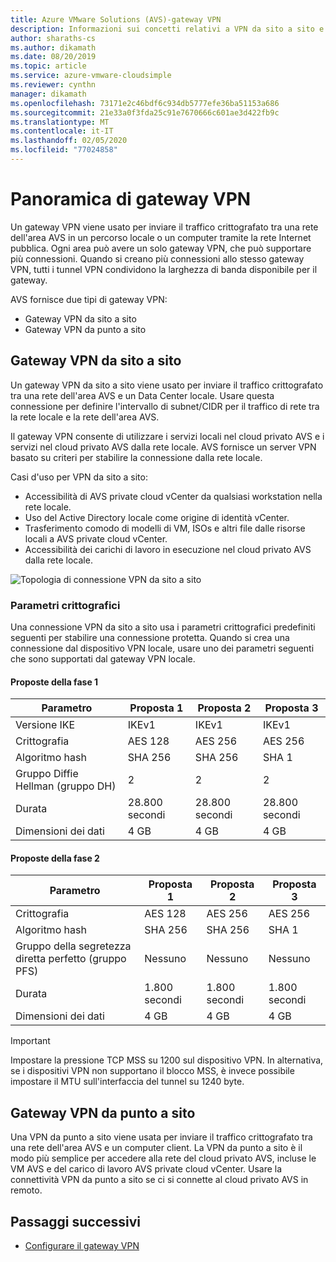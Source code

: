 ```yaml
---
title: Azure VMware Solutions (AVS)-gateway VPN
description: Informazioni sui concetti relativi a VPN da sito a sito e VPN da punto a sito di AVS
author: sharaths-cs
ms.author: dikamath
ms.date: 08/20/2019
ms.topic: article
ms.service: azure-vmware-cloudsimple
ms.reviewer: cynthn
manager: dikamath
ms.openlocfilehash: 73171e2c46bdf6c934db5777efe36ba51153a686
ms.sourcegitcommit: 21e33a0f3fda25c91e7670666c601ae3d422fb9c
ms.translationtype: MT
ms.contentlocale: it-IT
ms.lasthandoff: 02/05/2020
ms.locfileid: "77024858"
---
```

# <a name="vpn-gateways-overview"></a>Panoramica di gateway VPN

Un gateway VPN viene usato per inviare il traffico crittografato tra una rete dell'area AVS in un percorso locale o un computer tramite la rete Internet pubblica. Ogni area può avere un solo gateway VPN, che può supportare più connessioni. Quando si creano più connessioni allo stesso gateway VPN, tutti i tunnel VPN condividono la larghezza di banda disponibile per il gateway.

AVS fornisce due tipi di gateway VPN:

* Gateway VPN da sito a sito
* Gateway VPN da punto a sito

## <a name="site-to-site-vpn-gateway"></a>Gateway VPN da sito a sito

Un gateway VPN da sito a sito viene usato per inviare il traffico crittografato tra una rete dell'area AVS e un Data Center locale. Usare questa connessione per definire l'intervallo di subnet/CIDR per il traffico di rete tra la rete locale e la rete dell'area AVS.

Il gateway VPN consente di utilizzare i servizi locali nel cloud privato AVS e i servizi nel cloud privato AVS dalla rete locale. AVS fornisce un server VPN basato su criteri per stabilire la connessione dalla rete locale.

Casi d'uso per VPN da sito a sito:

* Accessibilità di AVS private cloud vCenter da qualsiasi workstation nella rete locale.
* Uso del Active Directory locale come origine di identità vCenter.
* Trasferimento comodo di modelli di VM, ISOs e altri file dalle risorse locali a AVS private cloud vCenter.
* Accessibilità dei carichi di lavoro in esecuzione nel cloud privato AVS dalla rete locale.

![Topologia di connessione VPN da sito a sito](media/cloudsimple-site-to-site-vpn-connection.png)

### <a name="cryptographic-parameters"></a>Parametri crittografici

Una connessione VPN da sito a sito usa i parametri crittografici predefiniti seguenti per stabilire una connessione protetta. Quando si crea una connessione dal dispositivo VPN locale, usare uno dei parametri seguenti che sono supportati dal gateway VPN locale.

#### <a name="phase-1-proposals"></a>Proposte della fase 1

| Parametro | Proposta 1 | Proposta 2 | Proposta 3 |
|-----------|------------|------------|------------|
| Versione IKE | IKEv1 | IKEv1 | IKEv1 |
| Crittografia | AES 128 | AES 256 | AES 256 |
| Algoritmo hash| SHA 256 | SHA 256 | SHA 1 |
| Gruppo Diffie Hellman (gruppo DH) | 2 | 2 | 2 |
| Durata | 28.800 secondi | 28.800 secondi | 28.800 secondi |
| Dimensioni dei dati | 4 GB | 4 GB | 4 GB |

#### <a name="phase-2-proposals"></a>Proposte della fase 2

| Parametro | Proposta 1 | Proposta 2 | Proposta 3 |
|-----------|------------|------------|------------|
| Crittografia | AES 128 | AES 256 | AES 256 |
| Algoritmo hash| SHA 256 | SHA 256 | SHA 1 |
| Gruppo della segretezza diretta perfetto (gruppo PFS) | Nessuno | Nessuno | Nessuno |
| Durata | 1\.800 secondi | 1\.800 secondi | 1\.800 secondi |
| Dimensioni dei dati | 4 GB | 4 GB | 4 GB |


> [!IMPORTANT]
> Impostare la pressione TCP MSS su 1200 sul dispositivo VPN. In alternativa, se i dispositivi VPN non supportano il blocco MSS, è invece possibile impostare il MTU sull'interfaccia del tunnel su 1240 byte.

## <a name="point-to-site-vpn-gateway"></a>Gateway VPN da punto a sito

Una VPN da punto a sito viene usata per inviare il traffico crittografato tra una rete dell'area AVS e un computer client. La VPN da punto a sito è il modo più semplice per accedere alla rete del cloud privato AVS, incluse le VM AVS e del carico di lavoro AVS private cloud vCenter. Usare la connettività VPN da punto a sito se ci si connette al cloud privato AVS in remoto.

## <a name="next-steps"></a>Passaggi successivi

* [Configurare il gateway VPN](vpn-gateway.md)
